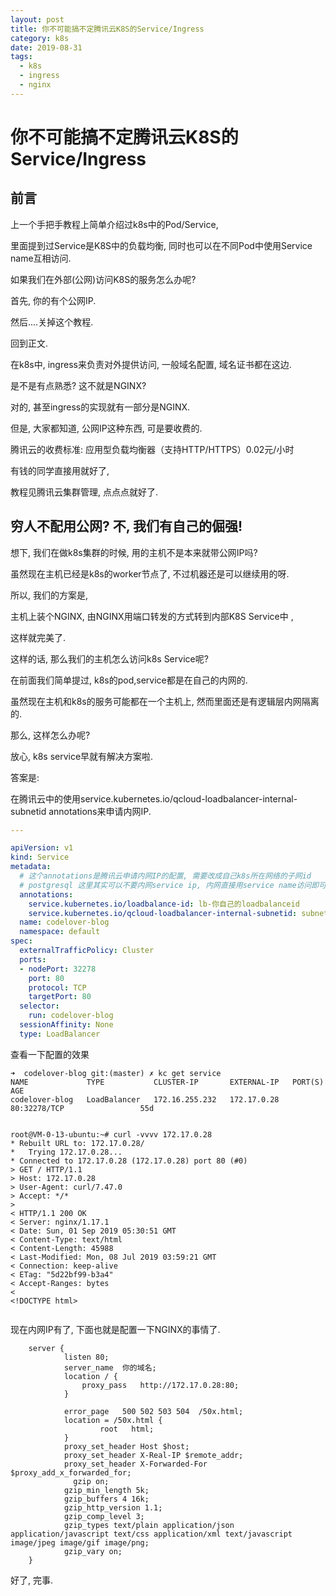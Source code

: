 ```yaml
---
layout: post
title: 你不可能搞不定腾讯云K8S的Service/Ingress
category: k8s
date: 2019-08-31
tags:
  - k8s
  - ingress
  - nginx
---
```


# 你不可能搞不定腾讯云K8S的Service/Ingress

## 前言

上一个手把手教程上简单介绍过k8s中的Pod/Service, 

里面提到过Service是K8S中的负载均衡, 同时也可以在不同Pod中使用Service name互相访问.

如果我们在外部(公网)访问K8S的服务怎么办呢? 

首先, 你的有个公网IP.

然后....关掉这个教程.


回到正文.

在k8s中, ingress来负责对外提供访问, 一般域名配置, 域名证书都在这边.

是不是有点熟悉? 这不就是NGINX? 

对的, 甚至ingress的实现就有一部分是NGINX.

但是, 大家都知道, 公网IP这种东西, 可是要收费的.

	
腾讯云的收费标准: 应用型负载均衡器（支持HTTP/HTTPS）0.02元/小时

有钱的同学直接用就好了, 

教程见腾讯云集群管理, 点点点就好了.

## 穷人不配用公网? 不, 我们有自己的倔强!

想下, 我们在做k8s集群的时候, 用的主机不是本来就带公网IP吗?

虽然现在主机已经是k8s的worker节点了, 不过机器还是可以继续用的呀.

所以, 我们的方案是, 

主机上装个NGINX, 由NGINX用端口转发的方式转到内部K8S Service中 ,

这样就完美了.

这样的话, 那么我们的主机怎么访问k8s Service呢? 

在前面我们简单提过, k8s的pod,service都是在自己的内网的.

虽然现在主机和k8s的服务可能都在一个主机上, 然而里面还是有逻辑层内网隔离的.

那么, 这样怎么办呢? 

放心, k8s service早就有解决方案啦.

答案是:

在腾讯云中的使用service.kubernetes.io/qcloud-loadbalancer-internal-subnetid annotations来申请内网IP.

```yaml
---

apiVersion: v1
kind: Service
metadata:
  # 这个annotations是腾讯云申请内网IP的配置, 需要改成自己k8s所在网络的子网id
  # postgresql 这里其实可以不要内网service ip, 内网直接用service name访问即可
  annotations:
    service.kubernetes.io/loadbalance-id: lb-你自己的loadbalanceid
    service.kubernetes.io/qcloud-loadbalancer-internal-subnetid: subnet-你自己的子网id
  name: codelover-blog
  namespace: default
spec:
  externalTrafficPolicy: Cluster
  ports:
  - nodePort: 32278
    port: 80
    protocol: TCP
    targetPort: 80
  selector:
    run: codelover-blog
  sessionAffinity: None
  type: LoadBalancer
```


查看一下配置的效果

```log
➜  codelover-blog git:(master) ✗ kc get service                  
NAME             TYPE           CLUSTER-IP       EXTERNAL-IP   PORT(S)                      AGE
codelover-blog   LoadBalancer   172.16.255.232   172.17.0.28   80:32278/TCP                 55d


root@VM-0-13-ubuntu:~# curl -vvvv 172.17.0.28
* Rebuilt URL to: 172.17.0.28/
*   Trying 172.17.0.28...
* Connected to 172.17.0.28 (172.17.0.28) port 80 (#0)
> GET / HTTP/1.1
> Host: 172.17.0.28
> User-Agent: curl/7.47.0
> Accept: */*
>
< HTTP/1.1 200 OK
< Server: nginx/1.17.1
< Date: Sun, 01 Sep 2019 05:30:51 GMT
< Content-Type: text/html
< Content-Length: 45988
< Last-Modified: Mon, 08 Jul 2019 03:59:21 GMT
< Connection: keep-alive
< ETag: "5d22bf99-b3a4"
< Accept-Ranges: bytes
<
<!DOCTYPE html>


```

现在内网IP有了, 下面也就是配置一下NGINX的事情了.

```nginx
    server {
            listen 80;
            server_name  你的域名;
            location / {
                proxy_pass   http://172.17.0.28:80;
            }

            error_page   500 502 503 504  /50x.html;
            location = /50x.html {
                    root   html;
            }
            proxy_set_header Host $host;
            proxy_set_header X-Real-IP $remote_addr;
            proxy_set_header X-Forwarded-For $proxy_add_x_forwarded_for;
	          gzip on;
            gzip_min_length 5k;
            gzip_buffers 4 16k;
            gzip_http_version 1.1;
            gzip_comp_level 3;
            gzip_types text/plain application/json application/javascript text/css application/xml text/javascript image/jpeg image/gif image/png;
            gzip_vary on;
    }
```

好了, 完事.

